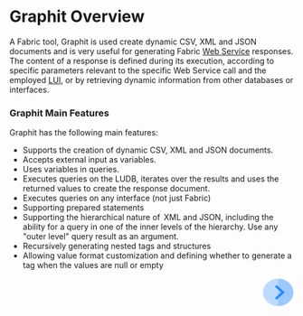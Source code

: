 # Graphit Overview

A Fabric tool, Graphit is used create dynamic CSV, XML and JSON documents and is very useful for generating Fabric [Web Service](/articles/15_web_services/01_web_services_overview.md) responses. The content of a response is defined during its execution, according to specific parameters relevant to the specific Web Service call and the employed [LUI](/articles/01_fabric_overview/02_fabric_glossary.md#lui), or by retrieving dynamic information from other databases or interfaces.

### Graphit Main Features

Graphit has the following main features: 
- Supports the creation of dynamic CSV, XML and JSON documents. 
- Accepts external input as variables. 
- Uses variables in queries.
- Executes queries on the LUDB, iterates over the results and uses the returned values to create the response document.
- Executes queries on any interface (not just Fabric)
- Supporting prepared statements
- Supporting the hierarchical nature of  XML and JSON, including the ability for a query in one of the inner levels of the hierarchy. Use any "outer level" query result as an argument. 
- Recursively generating nested tags and structures
- Allowing value format customization and defining whether to generate a tag when the values are null or empty



[<img align="right" width="60" height="54" src="/articles/images/Next.png">](/articles/15_web_services/Graphit/02_create_and_edit_a_graphit_file.md)

